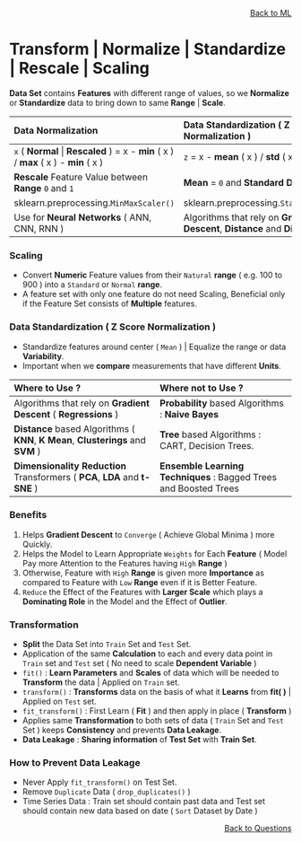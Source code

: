 <p align='right'><a align="right" href="https://github.com/KIRANKUMAR7296/Library/blob/main/Machine%20Learning/Machine%20Learning%20Models.md">Back to ML</a></p>

# Transform | Normalize | Standardize | Rescale | Scaling

**Data Set** contains **Features** with different range of values, so we **Normalize** or **Standardize** data to bring down to same **Range** | **Scale**.

Data Normalization | Data Standardization ( Z Score Normalization )
:--- | :---
`x` ( **Normal** \| **Rescaled** ) =  x - **min** ( x ) / **max** ( x ) - **min** ( x ) | `z` = x - **mean** ( x ) / **std** ( x )
**Rescale** Feature Value between **Range** `0` and `1` | **Mean** = `0` and **Standard Deviation** = `1`
sklearn.preprocessing.`MinMaxScaler()` | sklearn.preprocessing.`StandardScaler()`
Use for **Neural Networks** ( ANN, CNN, RNN ) | Algorithms that rely on **Gradient Descent**, **Distance** and **Dimensions**

### Scaling 
- Convert **Numeric** Feature values from their `Natural` **range** ( e.g. 100 to 900 ) into a `Standard` or `Normal` **range**.
- A feature set with only one feature do not need Scaling, Beneficial only if the Feature Set consists of **Multiple** features.

### Data Standardization ( Z Score Normalization )
- Standardize features around center ( `Mean` ) | Equalize the range or data **Variability**.
- Important when we **compare** measurements that have different **Units**.

Where to **Use** ? | Where **not** to **Use** ?
:--- | :---
Algorithms that rely on **Gradient Descent** ( **Regressions** ) | **Probability** based Algorithms : **Naive Bayes**
**Distance** based Algorithms ( **KNN**, **K Mean**, **Clusterings** and **SVM** ) | **Tree** based Algorithms : CART, Decision Trees.  
**Dimensionality Reduction** Transformers ( **PCA**, **LDA** and **t-SNE** ) | **Ensemble Learning Techniques** : Bagged Trees and Boosted Trees

### Benefits 
1. Helps **Gradient Descent** to `Converge` ( Achieve Global Minima ) more Quickly.
2. Helps the Model to Learn Appropriate `Weights` for Each **Feature** ( Model Pay more Attention to the Features having `High` **Range** )
3. Otherwise, Feature with `High` **Range** is given more **Importance** as compared to Feature with `Low` **Range** even if it is Better Feature.
4. `Reduce` the Effect of the Features with **Larger Scale** which plays a **Dominating Role** in the Model and the Effect of **Outlier**.

### Transformation

- **Split** the Data Set into `Train` Set and `Test` Set.
- Application of the same **Calculation** to each and every data point in `Train` set and `Test` set ( No need to scale **Dependent Variable** )
- `fit()` : **Learn Parameters** and **Scales** of data which will be needed to **Transform** the data | Applied on `Train` set.
- `transform()` : **Transforms** data on the basis of what it **Learns** from **fit( )** | Applied on `Test` set.
- `fit_transform()` : First Learn ( **Fit** ) and then apply in place ( **Transform** )
- Applies same **Transformation** to both sets of data ( `Train` Set and `Test` Set ) keeps **Consistency** and prevents **Data Leakage**.
- **Data Leakage** :  **Sharing information** of **Test Set** with **Train Set**.

### How to Prevent Data Leakage 
- Never Apply `fit_transform()` on Test Set.
- Remove `Duplicate` Data ( `drop_duplicates()` )
- Time Series Data : Train set should contain past data and Test set should contain new data based on date ( `Sort` Dataset by Date ) 

<p align='right'><a align="right" href="https://github.com/KIRANKUMAR7296/Library/blob/main/Interview.md">Back to Questions</a></p>
